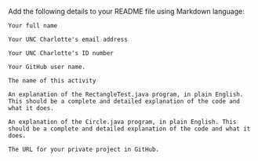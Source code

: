 Add the following details to your README file using Markdown language:

    Your full name

    Your UNC Charlotte's email address

    Your UNC Charlotte's ID number

    Your GitHub user name.

    The name of this activity

    An explanation of the RectangleTest.java program, in plain English. This should be a complete and detailed explanation of the code and what it does.

    An explanation of the Circle.java program, in plain English. This should be a complete and detailed explanation of the code and what it does.

    The URL for your private project in GitHub.
